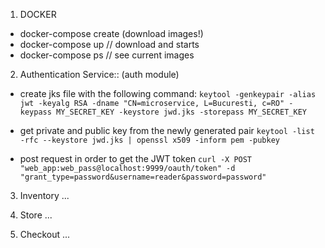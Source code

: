 ﻿1. DOCKER
 - docker-compose create (download images!)
 - docker-compose up // download and starts
 - docker-compose ps // see current images

2. Authentication Service:: (auth module)

- create jks file with the following command:
 `keytool -genkeypair -alias jwt -keyalg RSA -dname "CN=microservice, L=Bucuresti, c=RO" -keypass MY_SECRET_KEY -keystore jwd.jks -storepass MY_SECRET_KEY`
- get private and public key from the newly generated pair 
 `keytool -list -rfc --keystore jwd.jks | openssl x509 -inform pem -pubkey`

- post request in order to get the JWT token
 `curl -X POST "web_app:web_pass@localhost:9999/oauth/token" -d "grant_type=password&username=reader&password=password" `

3. Inventory
...

4. Store
...

5. Checkout
...
